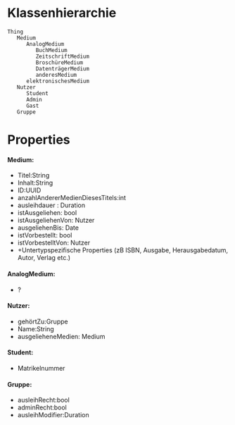 # Klassenhierarchie
~~~
Thing
   Medium
      AnalogMedium
         BuchMedium
         ZeitschriftMedium
         BroschüreMedium
         DatenträgerMedium
         anderesMedium
      elektronischesMedium
   Nutzer
      Student
      Admin
      Gast
   Gruppe

~~~
# Properties

#### Medium:
- Titel:String
- Inhalt:String
- ID:UUID
- anzahlAndererMedienDiesesTitels:int
- ausleihdauer : Duration
- istAusgeliehen: bool
- istAusgeliehenVon: Nutzer
- ausgeliehenBis: Date
- istVorbestellt: bool
- istVorbestelltVon: Nutzer
- +Untertypspezifische Properties (zB ISBN, Ausgabe, Herausgabedatum, Autor, Verlag etc.)

#### AnalogMedium:
- ?

#### Nutzer:
- gehörtZu:Gruppe
- Name:String
- ausgelieheneMedien: Medium

#### Student:
- Matrikelnummer

#### Gruppe:
- ausleihRecht:bool
- adminRecht:bool
- ausleihModifier:Duration
